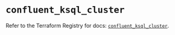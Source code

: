 # `confluent_ksql_cluster`

Refer to the Terraform Registry for docs: [`confluent_ksql_cluster`](https://registry.terraform.io/providers/confluentinc/confluent/2.11.0/docs/resources/ksql_cluster).
